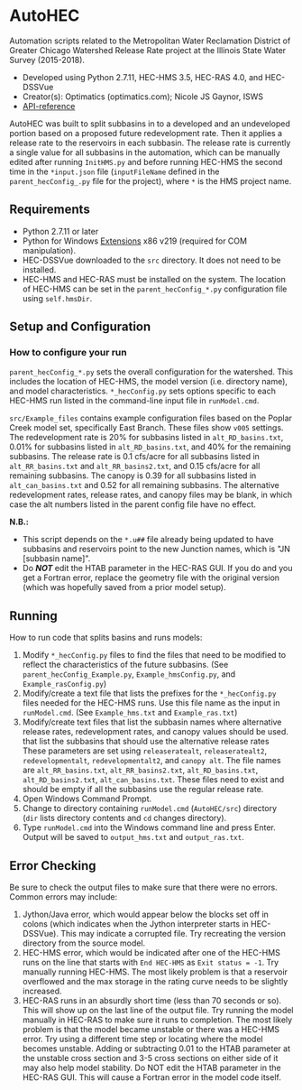 # AutoHEC
Automation scripts related to the Metropolitan Water Reclamation District of Greater Chicago Watershed Release Rate project at the Illinois State Water Survey (2015-2018).

- Developed using Python 2.7.11, HEC-HMS 3.5, HEC-RAS 4.0, and HEC-DSSVue
- Creator(s): Optimatics (optimatics.com); Nicole JS Gaynor, ISWS
- [API-reference](https://github.com/gregbyard/ICE-Coding/blob/master/API-reference.md)

AutoHEC was built to split subbasins in to a developed and an undeveloped portion based on a proposed future redevelopment rate.
Then it applies a release rate to the reservoirs in each subbasin.
The release rate is currently a single value for all subbasins in the
automation, which can be manually edited after running `InitHMS.py` and
before running HEC-HMS the second time in the `*input.json` file
(`inputFileName` defined in the `parent_hecConfig_.py` file for the
project), where `*` is the HMS project name.

## Requirements
- Python 2.7.11 or later
- Python for Windows [Extensions](http://sourceforge.net/projects/pywin32/files/pywin32/Build%20219/pywin32-219.win32-py2.7.exe/download) x86 v219 (required for COM manipulation).
- HEC-DSSVue downloaded to the `src` directory. It does not need to be installed.
- HEC-HMS and HEC-RAS must be installed on the system. The location of HEC-HMS can be set in the `parent_hecConfig_*.py` configuration file using `self.hmsDir`.

## Setup and Configuration

### How to configure your run
`parent_hecConfig_*.py` sets the overall configuration for the watershed. This
includes the location of HEC-HMS, the model version (i.e. directory name),
and model characteristics. `*_hecConfig.py` sets options specific to each
HEC-HMS run listed in the command-line input file in `runModel.cmd`.

`src/Example_files` contains example configuration files based on the
Poplar Creek model set, specifically East Branch. These files show `v005`
settings. The redevelopment rate is 20% for subbasins listed in
`alt_RD_basins.txt`, 0.01% for subbasins listed in `alt_RD_basins.txt`, and
40% for the remaining subbasins. The release rate is 0.1 cfs/acre for
all subbasins listed in `alt_RR_basins.txt` and `alt_RR_basins2.txt`, and
0.15 cfs/acre for all remaining subbasins. The canopy is 0.39 for all
subbasins listed in `alt_can_basins.txt` and 0.52 for all remaining
subbasins. The alternative redevelopment rates, release rates, and
canopy files may be blank, in which case the alt numbers listed in the
parent config file have no effect.

**N.B.:**
- This script depends on the `*.u##` file already being updated to have subbasins and reservoirs point to the new Junction names, which is "JN [subbasin name]".
- Do **_NOT_** edit the HTAB parameter in the HEC-RAS GUI. If you do
and you get a Fortran error, replace the geometry file with the original
version (which was hopefully saved from a prior model setup).

## Running
How to run code that splits basins and runs models:
1. Modify `*_hecConfig.py` files to find the files that need to be
   modified to reflect the characteristics of the future subbasins.
   (See `parent_hecConfig_Example.py`, `Example_hmsConfig.py`, and
   `Example_rasConfig.py`)
2. Modify/create a text file that lists the prefixes for the `*_hecConfig.py`
   files needed for the HEC-HMS runs. Use this file name as the input in
   `runModel.cmd`. (See `Example_hms.txt` and `Example_ras.txt`)
3. Modify/create text files that list the subbasin names where alternative
   release rates, redevelopment rates, and canopy values should be used.
   that list the subbasins that should use the alternative release rates
   These parameters are set using `releaseratealt`, `releaseratealt2`,
   `redevelopmentalt`, `redevelopmentalt2`, and `canopy alt`. The file names are `alt_RR_basins.txt`, `alt_RR_basins2.txt`, `alt_RD_basins.txt`, `alt_RD_basins2.txt`, `alt_can_basins.txt`. These files need to exist and
   should be empty if all the subbasins use the regular release rate.
4. Open Windows Command Prompt.
5. Change to directory containing `runModel.cmd` (`AutoHEC/src`)
   directory (`dir` lists directory contents and `cd` changes directory).
6. Type `runModel.cmd` into the Windows command line and press Enter.
   Output will be saved to `output_hms.txt` and `output_ras.txt`.

<!-- See README in SplitBasins directory for how to run the subbasin splitting code on its own -->

## Error Checking
Be sure to check the output files to make sure that there were no errors.
Common errors may include:
1. Jython/Java error, which would appear below the blocks set off in
   colons (which indicates when the Jython interpreter starts in
   HEC-DSSVue). This may indicate a corrupted file. Try recreating the
   version directory from the source model.
2. HEC-HMS error, which would be indicated after one of the HEC-HMS runs
   on the line that starts with `End HEC-HMS` as `Exit status = -1`. Try
   manually running HEC-HMS. The most likely problem is that a reservoir
   overflowed and the max storage in the rating curve needs to be slightly
   increased.
3. HEC-RAS runs in an absurdly short time (less than 70 seconds or so).
   This will show up on the last line of the output file. Try running the
   model manually in HEC-RAS to make sure it runs to completion. The most
   likely problem is that the model became unstable or there was a HEC-HMS
   error. Try using a different time step or locating where the model
   becomes unstable. Adding or subtracting 0.01 to the HTAB parameter at
   the unstable cross section and 3-5 cross sections on either side of it
   may also help model stability. Do NOT edit the HTAB parameter in the
   HEC-RAS GUI. This will cause a Fortran error in the model code itself.
